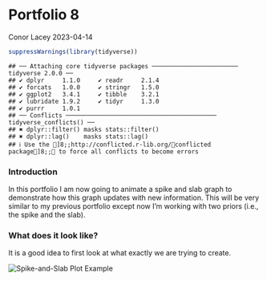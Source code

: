 Portfolio 8
================
Conor Lacey
2023-04-14

``` r
suppressWarnings(library(tidyverse))
```

    ## ── Attaching core tidyverse packages ──────────────────────── tidyverse 2.0.0 ──
    ## ✔ dplyr     1.1.0     ✔ readr     2.1.4
    ## ✔ forcats   1.0.0     ✔ stringr   1.5.0
    ## ✔ ggplot2   3.4.1     ✔ tibble    3.2.1
    ## ✔ lubridate 1.9.2     ✔ tidyr     1.3.0
    ## ✔ purrr     1.0.1     
    ## ── Conflicts ────────────────────────────────────────── tidyverse_conflicts() ──
    ## ✖ dplyr::filter() masks stats::filter()
    ## ✖ dplyr::lag()    masks stats::lag()
    ## ℹ Use the ]8;;http://conflicted.r-lib.org/conflicted package]8;; to force all conflicts to become errors

### Introduction

In this portfolio I am now going to animate a spike and slab graph to
demonstrate how this graph updates with new information. This will be
very similar to my previous portfolio except now I’m working with two
priors (i.e., the spike and the slab).

### What does it look like?

It is a good idea to first look at what exactly we are trying to create.

![Spike-and-Slab Plot Example](%22SpikeSlabPlot.png%22)
